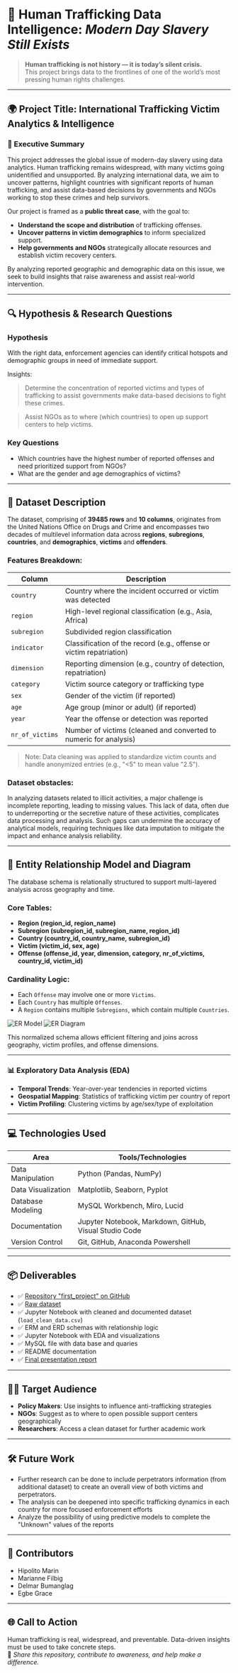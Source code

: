 
# 🧠 Human Trafficking Data Intelligence: *Modern Day Slavery Still Exists*

> **Human trafficking is not history — it is today’s silent crisis.**  
> This project brings data to the frontlines of one of the world’s most pressing human rights challenges.

---

## 🌍 Project Title: International Trafficking Victim Analytics & Intelligence

### 📣 Executive Summary

This project addresses the global issue of modern-day slavery using data analytics. Human trafficking remains widespread, with many victims going unidentified and unsupported. By analyzing international data, we aim to uncover patterns, highlight countries with significant reports of human trafficking, and assist data-based decisions by governments and NGOs working to stop these crimes and help survivors.

Our project is framed as a **public threat case**, with the goal to:
- **Understand the scope and distribution** of trafficking offenses.
- **Uncover patterns in victim demographics** to inform specialized support.
- **Help governments and NGOs** strategically allocate resources and establish victim recovery centers.

By analyzing reported geographic and demographic data on this issue, we seek to build insights that raise awareness and assist real-world intervention.

---

## 🔍 Hypothesis & Research Questions

### Hypothesis
With the right data, enforcement agencies can identify critical hotspots and demographic groups in need of immediate support. 

Insights:

> Determine the concentration of reported victims and types of trafficking to assist governments make data-based decisions to fight these crimes.

> Assist NGOs as to where (which countries) to open up support centers to help victims.


### Key Questions
- Which countries have the highest number of reported offenses and need prioritized support from NGOs?
- What are the gender and age demographics of victims?

---

## 🧾 Dataset Description

The dataset, comprising of **39485 rows** and **10 columns**, originates from the United Nations Office on Drugs and Crime and encompasses two decades of  multilevel information  data  across **regions**, **subregions**, **countries**, and **demographics**, **victims** and **offenders**.

### Features Breakdown:

| Column           | Description                                                                 |
|------------------|-----------------------------------------------------------------------------|
| `country`        | Country where the incident occurred or victim was detected                  |
| `region`         | High-level regional classification (e.g., Asia, Africa)                     |
| `subregion`      | Subdivided region classification                                            |
| `indicator`      | Classification of the record (e.g., offense or victim repatriation)         |
| `dimension`      | Reporting dimension (e.g., country of detection, repatriation)              |
| `category`       | Victim source category or trafficking type                                  |
| `sex`            | Gender of the victim (if reported)                                          |
| `age`            | Age group (minor or adult) (if reported)                                    |
| `year`           | Year the offense or detection was reported                                  |
| `nr_of_victims`  | Number of victims (cleaned and converted to numeric for analysis)           |

> Note: Data cleaning was applied to standardize victim counts and handle anonymized entries (e.g., "<5" to mean value "2.5").

### Dataset obstacles:

In analyzing datasets related to illicit activities, a major challenge is incomplete reporting, leading to missing values. This lack of data, often due to underreporting or the secretive nature of these activities, complicates data processing and analysis. Such gaps can undermine the accuracy of analytical models, requiring techniques like data imputation to mitigate the impact and enhance analysis reliability.

---

## 🧱 Entity Relationship Model and Diagram

The database schema is relationally structured to support multi-layered analysis across geography and time.

### Core Tables:

- **Region (region_id, region_name)**  
- **Subregion (subregion_id, subregion_name, region_id)**  
- **Country (country_id, country_name, subregion_id)**  
- **Victim (victim_id, sex, age)**  
- **Offense (offense_id, year, dimension, category, nr_of_victims, country_id, victim_id)**

### Cardinality Logic:

- Each `Offense` may involve one or more `Victims`.
- Each `Country` has multiple `Offenses`.
- A `Region` contains multiple `Subregions`, which contain multiple `Countries`.


![ER Model](first_project\slides\ERM.png)
![ER Diagram](first_project\slides\ERD.png) 

This normalized schema allows efficient filtering and joins across geography, victim profiles, and offense dimensions.

---

### 📊 Exploratory Data Analysis (EDA)

- **Temporal Trends**: Year-over-year tendencies in reported victims
- **Geospatial Mapping**: Statistics of trafficking victim per country of report
- **Victim Profiling**: Clustering victims by age/sex/type of exploitation

---

## 💻 Technologies Used

| Area                 | Tools/Technologies                                      |
|----------------------|---------------------------------------------------------|
| Data Manipulation    | Python (Pandas, NumPy)                                  |
| Data Visualization   | Matplotlib, Seaborn, Pyplot                             |
| Database Modeling    | MySQL Workbench, Miro, Lucid                            |
| Documentation        | Jupyter Notebook, Markdown, GitHub, Visual Studio Code  |
| Version Control      | Git, GitHub, Anaconda Powershell                        |

---

## 📦 Deliverables

- ✅ [Repository "first_project" on GitHub](https://github.com/mari21041/first_project) 
- ✅ [Raw dataset](https://view.officeapps.live.com/op/view.aspx?src=https%3A%2F%2Fdataunodc.un.org%2Fsites%2Fdataunodc.un.org%2Ffiles%2Fdata_glotip.xlsx&wdOrigin=BROWSELINK)
- ✅ Jupyter Notebook with cleaned and documented dataset (`load_clean_data.csv`)
- ✅ ERM and ERD schemas with relationship logic
- ✅ Jupyter Notebook with EDA and visualizations
- ✅ MySQL file with data base and quaries
- ✅ README documentation
- ✅ [Final presentation report](https://docs.google.com/presentation/d/1ZxcF3VxB39Q2w0D33H5HTTdKfI78sPBHEtSYHJ0Mm8I/edit?usp=sharing) 

---

## 👨‍💼 Target Audience

- **Policy Makers**: Use insights to influence anti-trafficking strategies
- **NGOs**: Suggest as to where to open possible support centers geographically
- **Researchers**: Access a clean dataset for further academic work

---

## 🛠️ Future Work

- Further research can be done to include perpetrators information (from additional dataset) to create an overall view of both victims and perpetrators.
- The analysis can be deepened into specific trafficking dynamics in each country for more focused enforcement efforts
- Analyze the possibility of using predictive models to complete the "Unknown" values of the reports

---

## 👥 Contributors

- Hipolito Marin  
- Marianne Filbig  
- Delmar Bumanglag  
- Egbe Grace  

---

## 🌐 Call to Action

Human trafficking is real, widespread, and preventable. Data-driven insights must be used to take concrete steps.  
📢 *Share this repository, contribute to awareness, and help make a difference.*


